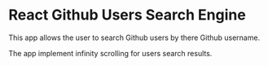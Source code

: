 # React Github Users Search Engine
This app allows the user to search Github users by there Github username.  

The app implement infinity scrolling for users search results.  

